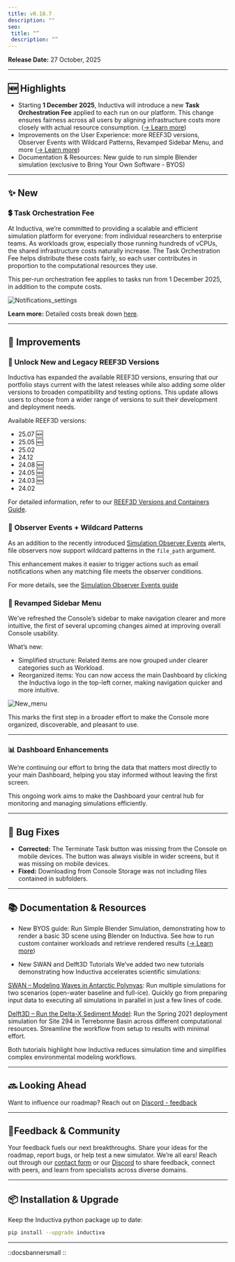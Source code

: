 ```yaml
---
title: v0.18.7
description: ""
seo:
 title: “”
 description: “”
---
```


**Release Date:** 27 October, 2025 

---

## 🆕 Highlights

- Starting **1 December 2025**, Inductiva will introduce a new **Task Orchestration Fee** applied to each run on our platform. This change ensures fairness across all users by aligning infrastructure costs more closely with actual resource consumption. ([→ Learn more](#task-orchestration-fee))
- Improvements on the User Experience: more REEF3D versions, Observer Events with Wildcard Patterns, Revamped Sidebar Menu, and more ([→ Learn more](#improvements))
- Documentation & Resources: New guide to run simple Blender simulation (exclusive to Bring Your Own Software - BYOS)

---

## ✨ New 

### 💲 Task Orchestration Fee
At Inductiva, we’re committed to providing a scalable and efficient simulation platform for everyone: from individual researchers to enterprise teams. As workloads grow, especially those running hundreds of vCPUs, the shared infrastructure costs naturally increase.
The Task Orchestration Fee helps distribute these costs fairly, so each user contributes in proportion to the computational resources they use.

This per-run orchestration fee applies to tasks run from 1 December 2025, in addition to the compute costs.

![Notifications_settings](releases/v0-18/Task_Orchestration_Fee.png)

**Learn more:** Detailed costs break down [here](basics/how-much-does-it-cost).

---

## 🚀 Improvements

### 🌊 Unlock New and Legacy REEF3D Versions

Inductiva has expanded the available REEF3D versions, ensuring that our portfolio stays current with the latest releases while also adding some older versions to broaden compatibility and testing options. This update allows users to choose from a wider range of versions to suit their development and deployment needs.

Available REEF3D versions:
- 25.07 🆕
- 25.05 🆕
- 25.02
- 24.12
- 24.08 🆕
- 24.05 🆕
- 24.03 🆕
- 24.02

For detailed information, refer to our [REEF3D Versions and Containers Guide](/guides/reef3d/versions-and-containers).


### 👀 Observer Events + Wildcard Patterns

As an addition to the recently introduced [Simulation Observer Events](/guides/release-notes/v0-18/sections/v0-18-4#observer-events) alerts, file observers now support wildcard patterns in the ```file_path``` argument.

This enhancement makes it easier to trigger actions such as email notifications when any matching file meets the observer conditions.

For more details, see the [Simulation Observer Events guide](/guides/optimize-workflow/alerts-events/sections/observer-events#wildcard-file-observer-registration)


### 🧭 Revamped Sidebar Menu

We’ve refreshed the Console’s sidebar to make navigation clearer and more intuitive, the first of several upcoming changes aimed at improving overall Console usability.

What’s new:
- Simplified structure: Related items are now grouped under clearer categories such as Workload.
- Reorganized items: You can now access the main Dashboard by clicking the Inductiva logo in the top-left corner, making navigation quicker and more intuitive. 

![New_menu](releases/v0-18/New_menu.gif)

This marks the first step in a broader effort to make the Console more organized, discoverable, and pleasant to use.

---

### 📊 Dashboard Enhancements

We’re continuing our effort to bring the data that matters most directly to your main Dashboard, helping you stay informed without leaving the first screen.

This ongoing work aims to make the Dashboard your central hub for monitoring and managing simulations efficiently.


---

## 🐛 Bug Fixes

- **Corrected:** The Terminate Task button was missing from the Console on mobile devices. The button was always visible in wider screens, but it was missing on mobile devices.
- **Fixed:** Downloading from Console Storage was not including files contained in subfolders.
---

## 📚 Documentation & Resources

- New BYOS guide: Run Simple Blender Simulation, demonstrating how to render a basic 3D scene using Blender on Inductiva. See how to run custom container workloads and retrieve rendered results ([→ Learn more](/guides/bring-your-own-software/run-blender-simulation))

- New SWAN and Delft3D Tutorials
We’ve added two new tutorials demonstrating how Inductiva accelerates scientific simulations:

[SWAN – Modeling Waves in Antarctic Polynyas](/guides/swan/tutorials/modeling-waves-in-polynyas): Run multiple simulations for two scenarios (open-water baseline and full-ice). Quickly go from preparing input data to executing all simulations in parallel in just a few lines of code.

[Delft3D – Run the Delta-X Sediment Model](/guides/delft3d/tutorials/run-delta-x-sediment-model): Run the Spring 2021 deployment simulation for Site 294 in Terrebonne Basin across different computational resources. Streamline the workflow from setup to results with minimal effort.

Both tutorials highlight how Inductiva reduces simulation time and simplifies complex environmental modeling workflows.

---

## 🔜 Looking Ahead

Want to influence our roadmap? Reach out on [Discord - feedback](https://discord.com/invite/rFkHxVmAbu)

---

## 💬Feedback & Community

Your feedback fuels our next breakthroughs. Share your ideas for the roadmap, report bugs, or help test a new simulator. We’re all ears!
Reach out through our [contact form](https://inductiva.ai/contact) or our [Discord](https://discord.com/invite/rFkHxVmAbu) to share feedback, connect with peers, and learn from specialists across diverse domains.

---

## 📦 Installation & Upgrade

Keep the Inductiva python package up to date: 
```bash
pip install --upgrade inductiva
```

---

::docsbannersmall
::
